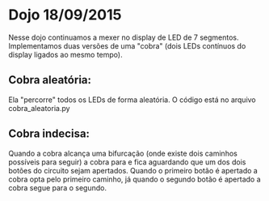 # Dojo 18/09/2015
Nesse dojo continuamos a mexer no display de LED de 7 segmentos.
Implementamos duas versões de uma "cobra" (dois LEDs contínuos do display ligados ao mesmo tempo).

## Cobra aleatória:
Ela "percorre" todos os LEDs de forma aleatória. O código está no arquivo cobra_aleatoria.py

## Cobra indecisa:
Quando a cobra alcança uma bifurcação (onde existe dois caminhos possíveis para seguir) a cobra para e fica aguardando que um dos dois botões do circuito sejam apertados. Quando o primeiro botão é apertado a cobra opta pelo primeiro caminho, já quando o segundo botão é apertado a cobra segue para o segundo.
